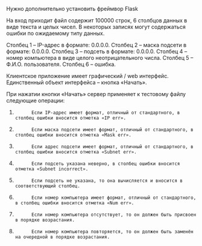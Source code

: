 Нужно дополнительно установить фреймвор Flask

На вход приходит файл содержит 100000 строк, 6 столбцов данных в виде текста и целых чисел. В некоторых записях могут содержаться ошибки по ожидаемому типу данных.

Столбец 1 – IP-адрес в формате: 0.0.0.0.
Столбец 2 – маска подсети в формате: 0.0.0.0.
Столбец 3 – подсеть в формате: 0.0.0.0.
Столбец 4 – номер компьютера в виде целого неотрицательного числа.
Столбец 5 – Ф.И.О. пользователя.
Столбец 6 – ошибка.
 
Клиентское приложение имеет графический / web интерфейс. Единственный объект интерфейса – кнопка «Начать».
 

При нажатии кнопки «Начать» сервер применяет к тестовому файлу следующие операции:
1.           Если IP-адрес имеет формат, отличный от стандартного, в столбец ошибки вносится отметка «IP err».
2.           Если маска подсети имеет формат, отличный от стандартного, в столбец ошибки вносится отметка «Mask err».
3.           Если адрес подсети имеет формат, отличный от стандартного, в столбец ошибки вносится отметка «Subnet err».
4.           Если подсеть указана неверно, в столбец ошибки вносится отметка «Subnet incorrect».
5.           Если подсеть не указана, то она вычисляется и вносится в соответствующий столбец.
6.           Если номер компьютера имеет формат, отличный от стандартного, в столбец ошибки вносится отметка «Num err».
7.           Если номер компьютера отсутствует, то он должен быть присвоен в порядке возрастания.
8.           Если номер компьютера повторяется, то он должен быть заменён на очередной в порядке возрастания.
